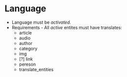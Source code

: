 # Language

- Language must be *activated*.
- Requirements - All *active* entites must have translates:
  - article
  - audio
  - author
  - category
  - img
  - [?] link
  - pereson
  - translate_entities
  